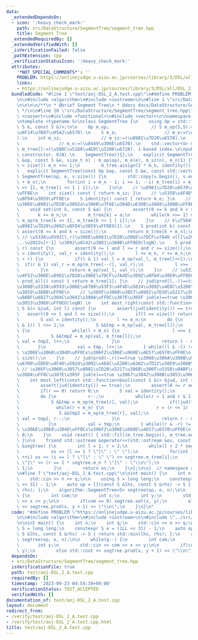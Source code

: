 ```yaml
---
data:
  _extendedDependsOn:
  - icon: ':heavy_check_mark:'
    path: src/DataStructure/SegmentTree/segment_tree.hpp
    title: Segment Tree
  _extendedRequiredBy: []
  _extendedVerifiedWith: []
  _isVerificationFailed: false
  _pathExtension: cpp
  _verificationStatusIcon: ':heavy_check_mark:'
  attributes:
    '*NOT_SPECIAL_COMMENTS*': ''
    PROBLEM: https://onlinejudge.u-aizu.ac.jp/courses/library/3/DSL/all/DSL_2_A
    links:
    - https://onlinejudge.u-aizu.ac.jp/courses/library/3/DSL/all/DSL_2_A
  bundledCode: "#line 1 \"test/aoj-DSL_2_A.test.cpp\"\n#define PROBLEM \"https://onlinejudge.u-aizu.ac.jp/courses/library/3/DSL/all/DSL_2_A\"\
    \n\n#include <algorithm>\n#include <iostream>\n\n#line 1 \"src/DataStructure/SegmentTree/segment_tree.hpp\"\
    \n\n\n\n/**\n * @brief Segment Tree\n * @docs docs/DataStructure/SegmentTree/segment_tree.md\n\
    \ */\n\n#line 10 \"src/DataStructure/SegmentTree/segment_tree.hpp\"\n#include\
    \ <cassert>\n#include <functional>\n#include <vector>\n\nnamespace algorithm {\n\
    \ntemplate <typename S>\nclass SegmentTree {\n    using Op = std::function<S(const\
    \ S &, const S &)>;\n\n    Op m_op;                // S m_op(S,S):=(\u4E8C\u9805\
    \u6F14\u7B97\u95A2\u6570).\n    S m_e;                  // m_e:=(\u5358\u4F4D\u5143\
    ).\n    int m_sz;               // m_sz:=(\u8981\u7D20\u6570).\n    int m_n; \
    \               // m_n:=(\u8449\u306E\u6570).\n    std::vector<S> m_tree;  //\
    \ m_tree[]:=(\u5B8C\u5168\u4E8C\u5206\u6728). 1-based index.\n\npublic:\n    //\
    \ constructor. O(N).\n    SegmentTree(){};\n    explicit SegmentTree(const Op\
    \ &op, const S &e, size_t n) : m_op(op), m_e(e), m_sz(n), m_n(1) {\n        while(m_n\
    \ < size()) m_n <<= 1;\n        m_tree.assign(2 * m_n, identity());\n    }\n \
    \   explicit SegmentTree(const Op &op, const S &e, const std::vector<S> &v) :\
    \ SegmentTree(op, e, v.size()) {\n        std::copy(v.begin(), v.end(), m_tree.begin()\
    \ + m_n);\n        for(int i = m_n - 1; i >= 1; --i) m_tree[i] = m_op(m_tree[i\
    \ << 1], m_tree[i << 1 | 1]);\n    }\n\n    // \u8981\u7D20\u6570\u3092\u8FD4\u3059\
    \uFF0E\n    int size() const { return m_sz; }\n    // \u5358\u4F4D\u5143\u3092\
    \u8FD4\u3059\uFF0E\n    S identity() const { return m_e; }\n    // k\u756A\u76EE\
    \u306E\u8981\u7D20\u3092a\u306B\u7F6E\u304D\u63DB\u3048\u308B\uFF0EO(logN).\n\
    \    void set(int k, const S &a) {\n        assert(0 <= k and k < size());\n \
    \       k += m_n;\n        m_tree[k] = a;\n        while(k >>= 1) m_tree[k] =\
    \ m_op(m_tree[k << 1], m_tree[k << 1 | 1]);\n    }\n    // k\u756A\u76EE\u306E\
    \u8981\u7D20\u3092\u8FD4\u3059\uFF0EO(1).\n    S prod(int k) const {\n       \
    \ assert(0 <= k and k < size());\n        return m_tree[k + m_n];\n    }\n   \
    \ // \u533A\u9593[l,r)\u306E\u8981\u7D20\u306E\u7DCF\u7A4D v[l]\u2022v[l+1]\u2022\
    ...\u2022v[r-1] \u3092\u6C42\u3081\u308B\uFF0EO(logN).\n    S prod(int l, int\
    \ r) const {\n        assert(0 <= l and l <= r and r <= size());\n        S val_l\
    \ = identity(), val_r = identity();\n        l += m_n, r += m_n;\n        while(l\
    \ < r) {\n            if(l & 1) val_l = m_op(val_l, m_tree[l++]);\n          \
    \  if(r & 1) val_r = m_op(m_tree[--r], val_r);\n            l >>= 1, r >>= 1;\n\
    \        }\n        return m_op(val_l, val_r);\n    }\n    // \u533A\u9593\u5168\
    \u4F53\u306E\u8981\u7D20\u306E\u7DCF\u7A4D\u3092\u8FD4\u3059\uFF0EO(1).\n    S\
    \ prod_all() const { return m_tree[1]; }\n    // jud(prod(l,-))==true \u3068\u306A\
    \u308B\u533A\u9593\u306E\u6700\u53F3\u4F4D\u5024\u3092\u4E8C\u5206\u63A2\u7D22\
    \u3059\u308B\uFF0E\n    // \u305F\u3060\u3057\u8981\u7D20\u5217\u306B\u306F\u5358\
    \u8ABF\u6027\u304C\u3042\u308A\uFF0C\u307E\u305F jud(e)==true \u3067\u3042\u308B\
    \u3053\u3068\uFF0EO(logN).\n    int most_right(const std::function<bool(const\
    \ S &)> &jud, int l) const {\n        assert(jud(identity()) == true);\n     \
    \   assert(0 <= l and l <= size());\n        if(l == size()) return size();\n\
    \        S val = identity();\n        l += m_n;\n        do {\n            while(!(l\
    \ & 1)) l >>= 1;\n            S &&tmp = m_op(val, m_tree[l]);\n            if(!jud(tmp))\
    \ {\n                while(l < m_n) {\n                    l <<= 1;\n        \
    \            S &&tmp2 = m_op(val, m_tree[l]);\n                    if(jud(tmp2))\
    \ val = tmp2, l++;\n                }\n                return l - m_n;\n     \
    \       }\n            val = tmp, l++;\n        } while((l & -l) != l);  // (x&-x)==x\
    \ \u306E\u3068\u304D\uFF0Cx\u306F2\u306E\u968E\u4E57\u6570\uFF0E\n        return\
    \ size();\n    }\n    // jud(prod(-,r))==true \u3068\u306A\u308B\u533A\u9593\u306E\
    \u6700\u5DE6\u4F4D\u5024\u3092\u4E8C\u5206\u63A2\u7D22\u3059\u308B\uFF0E\n   \
    \ // \u305F\u3060\u3057\u8981\u7D20\u5217\u306B\u306F\u5358\u8ABF\u6027\u304C\u3042\
    \u308A\uFF0C\u307E\u305F jud(e)==true \u3067\u3042\u308B\u3053\u3068\uFF0EO(logN).\n\
    \    int most_left(const std::function<bool(const S &)> &jud, int r) const {\n\
    \        assert(jud(identity()) == true);\n        assert(0 <= r and r <= size());\n\
    \        if(r == 0) return 0;\n        S val = identity();\n        r += m_n;\n\
    \        do {\n            r--;\n            while(r > 1 and r & 1) r >>= 1;\n\
    \            S &&tmp = m_op(m_tree[r], val);\n            if(!jud(tmp)) {\n  \
    \              while(r < m_n) {\n                    r = (r << 1) | 1;\n     \
    \               S &&tmp2 = m_op(m_tree[r], val);\n                    if(jud(tmp2))\
    \ val = tmp2, r--;\n                }\n                return r - m_n + 1;\n \
    \           }\n            val = tmp;\n        } while((r & -r) != r);  // (x&-x)==x\
    \ \u306E\u3068\u304D\uFF0Cx\u306F2\u306E\u968E\u4E57\u6570\uFF0E\n        return\
    \ 0;\n    }\n    void reset() { std::fill(m_tree.begin(), m_tree.end(), identity());\
    \ }\n\n    friend std::ostream &operator<<(std::ostream &os, const SegmentTree\
    \ &segtree) {\n        int l = 1, r = 2;\n        while(l < 2 * segtree.m_n) {\n\
    \            os << (l == 1 ? \"[\" : \" \");\n            for(int i = l; i < r;\
    \ ++i) os << (i == l ? \"[\" : \" \") << segtree.m_tree[i];\n            os <<\
    \ \"]\" << (r == 2 * segtree.m_n ? \"]\" : \"\\n\");\n            l <<= 1, r <<=\
    \ 1;\n        }\n        return os;\n    }\n};\n\n}  // namespace algorithm\n\n\
    \n#line 7 \"test/aoj-DSL_2_A.test.cpp\"\n\nint main() {\n    int n;\n    int q;\n\
    \    std::cin >> n >> q;\n\n    using S = long long;\n    constexpr S e = (1LL\
    \ << 31) - 1;\n    auto op = [](const S &lhs, const S &rhs) -> S { return std::min(lhs,\
    \ rhs); };\n    algorithm::SegmentTree<S> segtree(op, e, n);\n\n    while(q--)\
    \ {\n        int com;\n        int x;\n        int y;\n        std::cin >> com\
    \ >> x >> y;\n\n        if(com == 0) segtree.set(x, y);\n        else std::cout\
    \ << segtree.prod(x, y + 1) << \"\\n\";\n    }\n}\n"
  code: "#define PROBLEM \"https://onlinejudge.u-aizu.ac.jp/courses/library/3/DSL/all/DSL_2_A\"\
    \n\n#include <algorithm>\n#include <iostream>\n\n#include \"../src/DataStructure/SegmentTree/segment_tree.hpp\"\
    \n\nint main() {\n    int n;\n    int q;\n    std::cin >> n >> q;\n\n    using\
    \ S = long long;\n    constexpr S e = (1LL << 31) - 1;\n    auto op = [](const\
    \ S &lhs, const S &rhs) -> S { return std::min(lhs, rhs); };\n    algorithm::SegmentTree<S>\
    \ segtree(op, e, n);\n\n    while(q--) {\n        int com;\n        int x;\n \
    \       int y;\n        std::cin >> com >> x >> y;\n\n        if(com == 0) segtree.set(x,\
    \ y);\n        else std::cout << segtree.prod(x, y + 1) << \"\\n\";\n    }\n}\n"
  dependsOn:
  - src/DataStructure/SegmentTree/segment_tree.hpp
  isVerificationFile: true
  path: test/aoj-DSL_2_A.test.cpp
  requiredBy: []
  timestamp: '2023-09-23 04:54:39+09:00'
  verificationStatus: TEST_ACCEPTED
  verifiedWith: []
documentation_of: test/aoj-DSL_2_A.test.cpp
layout: document
redirect_from:
- /verify/test/aoj-DSL_2_A.test.cpp
- /verify/test/aoj-DSL_2_A.test.cpp.html
title: test/aoj-DSL_2_A.test.cpp
---
```

